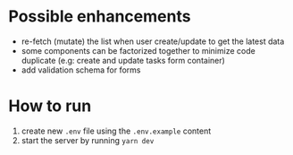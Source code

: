 # Possible enhancements
- re-fetch (mutate) the list when user create/update to get the latest data
- some components can be factorized together to minimize code duplicate (e.g: create and update tasks form container)
- add validation schema for forms

# How to run
1. create new `.env` file using the `.env.example` content
2. start the server by running `yarn dev`
